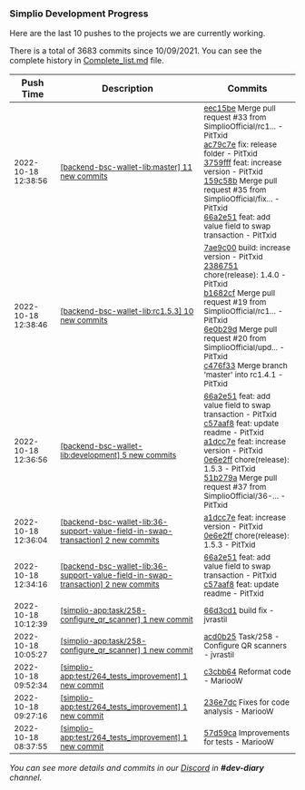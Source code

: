 
### Simplio Development Progress

Here are the last 10 pushes to the projects we are currently working.

There is a total of 3683 commits since 10/09/2021. You can see the complete history in
 [Complete_list.md](Complete_list.md) file.

| Push Time | Description | Commits |
| --- | --- | --- |
| <sub>2022-10-18 12:38:56</sub> | <sub>[[backend-bsc-wallet-lib:master] 11 new commits](https://github.com/SimplioOfficial/backend-bsc-wallet-lib/compare/fd347d34bc32...d0511a56c755)</sub> | <sub>[eec15be](https://github.com/SimplioOfficial/backend-bsc-wallet-lib/commit/eec15befdc13e0fe19517f167f7b8180ef6435fe) Merge pull request #33 from SimplioOfficial/rc1... - PitTxid<br>[ac79c7e](https://github.com/SimplioOfficial/backend-bsc-wallet-lib/commit/ac79c7e857bd1bd7afe2d805ebc5eaf0173bfde9) fix: release folder - PitTxid<br>[3759fff](https://github.com/SimplioOfficial/backend-bsc-wallet-lib/commit/3759fff9a24f1972b2d060f5c581df6314e2c443) feat: increase version - PitTxid<br>[159c58b](https://github.com/SimplioOfficial/backend-bsc-wallet-lib/commit/159c58bb8b61600b067cc22f23d3570e1121729f) Merge pull request #35 from SimplioOfficial/fix... - PitTxid<br>[66a2e51](https://github.com/SimplioOfficial/backend-bsc-wallet-lib/commit/66a2e517ec19f138f803ae3ff680253db5e6c95d) feat: add value field to swap transaction - PitTxid</sub> |
| <sub>2022-10-18 12:38:46</sub> | <sub>[[backend-bsc-wallet-lib:rc1\.5\.3] 10 new commits](https://github.com/SimplioOfficial/backend-bsc-wallet-lib/compare/51b279a4f322...bf81b128440b)</sub> | <sub>[7ae9c00](https://github.com/SimplioOfficial/backend-bsc-wallet-lib/commit/7ae9c008404540ea0607805749f62b2bf118edf4) build: increase version - PitTxid<br>[2386751](https://github.com/SimplioOfficial/backend-bsc-wallet-lib/commit/23867516f491e3c2794050629ec675c5813a2547) chore(release): 1.4.0 - PitTxid<br>[b1682cf](https://github.com/SimplioOfficial/backend-bsc-wallet-lib/commit/b1682cf9b0982ec1daf10b51eeb6307c1b37e852) Merge pull request #19 from SimplioOfficial/rc1... - PitTxid<br>[6e0b29d](https://github.com/SimplioOfficial/backend-bsc-wallet-lib/commit/6e0b29dbc8171961517a893b2ec58df1ea3dd9ce) Merge pull request #20 from SimplioOfficial/upd... - PitTxid<br>[c476f33](https://github.com/SimplioOfficial/backend-bsc-wallet-lib/commit/c476f3399f86e297225b19aefb53c918b8a93be1) Merge branch 'master' into rc1.4.1 - PitTxid</sub> |
| <sub>2022-10-18 12:36:56</sub> | <sub>[[backend-bsc-wallet-lib:development] 5 new commits](https://github.com/SimplioOfficial/backend-bsc-wallet-lib/compare/159c58bb8b61...51b279a4f322)</sub> | <sub>[66a2e51](https://github.com/SimplioOfficial/backend-bsc-wallet-lib/commit/66a2e517ec19f138f803ae3ff680253db5e6c95d) feat: add value field to swap transaction - PitTxid<br>[c57aaf8](https://github.com/SimplioOfficial/backend-bsc-wallet-lib/commit/c57aaf8116968ee7ddb9c89a33b5bcd422c4f1cd) feat: update readme - PitTxid<br>[a1dcc7e](https://github.com/SimplioOfficial/backend-bsc-wallet-lib/commit/a1dcc7e648bc2bbcf73cbe804b86d932ab6fb362) feat: increase version - PitTxid<br>[0e6e2ff](https://github.com/SimplioOfficial/backend-bsc-wallet-lib/commit/0e6e2ff1585a1bb698ea16e41a9fddf466c82ad3) chore(release): 1.5.3 - PitTxid<br>[51b279a](https://github.com/SimplioOfficial/backend-bsc-wallet-lib/commit/51b279a4f32206e725f796ceabe3f2a706e4be1c) Merge pull request #37 from SimplioOfficial/36-... - PitTxid</sub> |
| <sub>2022-10-18 12:36:04</sub> | <sub>[[backend-bsc-wallet-lib:36\-support\-value\-field\-in\-swap\-transaction] 2 new commits](https://github.com/SimplioOfficial/backend-bsc-wallet-lib/compare/c57aaf811696...0e6e2ff1585a)</sub> | <sub>[a1dcc7e](https://github.com/SimplioOfficial/backend-bsc-wallet-lib/commit/a1dcc7e648bc2bbcf73cbe804b86d932ab6fb362) feat: increase version - PitTxid<br>[0e6e2ff](https://github.com/SimplioOfficial/backend-bsc-wallet-lib/commit/0e6e2ff1585a1bb698ea16e41a9fddf466c82ad3) chore(release): 1.5.3 - PitTxid</sub> |
| <sub>2022-10-18 12:34:16</sub> | <sub>[[backend-bsc-wallet-lib:36\-support\-value\-field\-in\-swap\-transaction] 2 new commits](https://github.com/SimplioOfficial/backend-bsc-wallet-lib/compare/159c58bb8b61...c57aaf811696)</sub> | <sub>[66a2e51](https://github.com/SimplioOfficial/backend-bsc-wallet-lib/commit/66a2e517ec19f138f803ae3ff680253db5e6c95d) feat: add value field to swap transaction - PitTxid<br>[c57aaf8](https://github.com/SimplioOfficial/backend-bsc-wallet-lib/commit/c57aaf8116968ee7ddb9c89a33b5bcd422c4f1cd) feat: update readme - PitTxid</sub> |
| <sub>2022-10-18 10:12:39</sub> | <sub>[[simplio-app:task/258\-configure\_qr\_scanner] 1 new commit](https://github.com/SimplioOfficial/simplio-app/commit/66d3cd18d66bec816d53e42d8894ae8c4a3ac223)</sub> | <sub>[66d3cd1](https://github.com/SimplioOfficial/simplio-app/commit/66d3cd18d66bec816d53e42d8894ae8c4a3ac223) build fix - jvrastil</sub> |
| <sub>2022-10-18 10:05:27</sub> | <sub>[[simplio-app:task/258\-configure\_qr\_scanner] 1 new commit](https://github.com/SimplioOfficial/simplio-app/commit/acd0b25e266b064b65d4c9f23311fac5117908b0)</sub> | <sub>[acd0b25](https://github.com/SimplioOfficial/simplio-app/commit/acd0b25e266b064b65d4c9f23311fac5117908b0) Task/258 - Configure QR scanners - jvrastil</sub> |
| <sub>2022-10-18 09:52:34</sub> | <sub>[[simplio-app:test/264\_tests\_improvement] 1 new commit](https://github.com/SimplioOfficial/simplio-app/commit/c3cbb6487fc7baddf61a58af7a14b63839fa558b)</sub> | <sub>[c3cbb64](https://github.com/SimplioOfficial/simplio-app/commit/c3cbb6487fc7baddf61a58af7a14b63839fa558b) Reformat code - MariooW</sub> |
| <sub>2022-10-18 09:27:16</sub> | <sub>[[simplio-app:test/264\_tests\_improvement] 1 new commit](https://github.com/SimplioOfficial/simplio-app/commit/236e7dc3a4915bcfddeaf81cd43814ddd493955d)</sub> | <sub>[236e7dc](https://github.com/SimplioOfficial/simplio-app/commit/236e7dc3a4915bcfddeaf81cd43814ddd493955d) Fixes for code analysis - MariooW</sub> |
| <sub>2022-10-18 08:37:55</sub> | <sub>[[simplio-app:test/264\_tests\_improvement] 1 new commit](https://github.com/SimplioOfficial/simplio-app/commit/57d59ca6db14d0d8685be946103261eca6fe9bab)</sub> | <sub>[57d59ca](https://github.com/SimplioOfficial/simplio-app/commit/57d59ca6db14d0d8685be946103261eca6fe9bab) Improvements for tests - MariooW</sub> |

_You can see more details and commits in our [Discord](https://discord.gg/aKhjuwZmdP) in **#dev-diary** channel._
